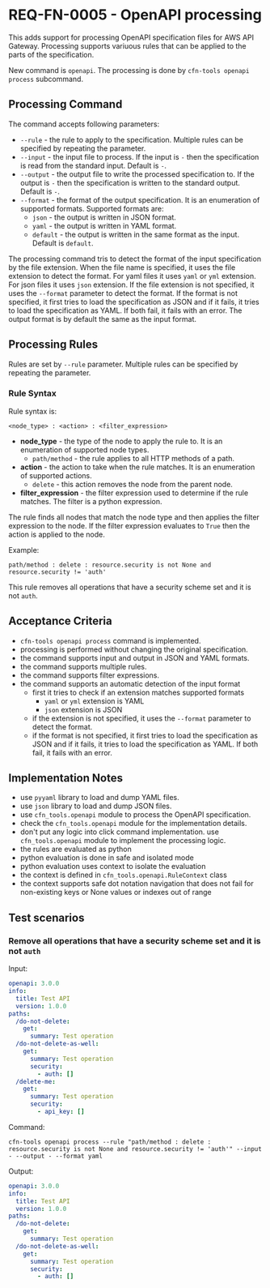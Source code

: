 # REQ-FN-0005 - OpenAPI processing

This adds support for processing OpenAPI specification files for AWS API Gateway.
Processing supports variuous rules that can be applied to the parts of the specification.

New command is `openapi`.
The processing is done by `cfn-tools openapi process` subcommand.

## Processing Command

The command accepts following parameters:

- `--rule` - the rule to apply to the specification. Multiple rules can be specified by repeating the parameter.
- `--input` - the input file to process. If the input is `-` then the specification is read from the standard input. Default is `-`.
- `--output` - the output file to write the processed specification to. If the output is `-` then the specification is written to the standard output. Default is `-`.
- `--format` - the format of the output specification. It is an enumeration of supported formats. Supported formats are:
  - `json` - the output is written in JSON format.
  - `yaml` - the output is written in YAML format.
  - `default` - the output is written in the same format as the input. Default is `default`.

The processing command tris to detect the format of the input specification by the file extension.
When the file name is specified, it uses the file extension to detect the format. 
For yaml files it uses `yaml` or `yml` extension.
For json files it uses `json` extension.
If the file extension is not specified, it uses the `--format` parameter to detect the format.
If the format is not specified, it first tries to load the specification as JSON and if it fails, it tries to load the specification as YAML. If both fail, it fails with an error.
The output format is by default the same as the input format.

## Processing Rules

Rules are set by `--rule` parameter. Multiple rules can be specified by repeating the parameter.

### Rule Syntax

Rule syntax is:
```
<node_type> : <action> : <filter_expression>
```

- **node_type** - the type of the node to apply the rule to. It is an enumeration of supported node types.
  - `path/method` - the rule applies to all HTTP methods of a path.
- **action** - the action to take when the rule matches. It is an enumeration of supported actions.
  - `delete` - this action removes the node from the parent node.
- **filter_expression** - the filter expression used to determine if the rule matches. The filter is a python expression.

The rule finds all nodes that match the node type and then applies the filter expression to the node.
If the filter expression evaluates to `True` then the action is applied to the node.

Example:
```
path/method : delete : resource.security is not None and resource.security != 'auth'
```
This rule removes all operations that have a security scheme set and it is not `auth`.

## Acceptance Criteria

- `cfn-tools openapi process` command is implemented.
- processing is performed without changing the original specification.
- the command supports input and output in JSON and YAML formats.
- the command supports multiple rules.
- the command supports filter expressions.
- the command supports an automatic detection of the input format
  - first it tries to check if an extension matches supported formats
    - `yaml` or `yml` extension is YAML
    - `json` extension is JSON
  - if the extension is not specified, it uses the `--format` parameter to detect the format.
  - if the format is not specified, it first tries to load the specification as JSON and if it fails, it tries to load the specification as YAML. If both fail, it fails with an error.

## Implementation Notes

- use `pyyaml` library to load and dump YAML files.
- use `json` library to load and dump JSON files.
- use `cfn_tools.openapi` module to process the OpenAPI specification. 
- check the `cfn_tools.openapi` module for the implementation details.
- don't put any logic into click command implementation. use `cfn_tools.openapi` module to implement the processing logic.
- the rules are evaluated as python
- python evaluation is done in safe and isolated mode
- python evaluation uses context to isolate the evaluation
- the context is defined in `cfn_tools.openapi.RuleContext` class
- the context supports safe dot notation navigation that does not fail for non-existing keys or None values or indexes out of range

## Test scenarios

### Remove all operations that have a security scheme set and it is not `auth`

Input:
```yaml
openapi: 3.0.0
info:
  title: Test API
  version: 1.0.0
paths:
  /do-not-delete:
    get:
      summary: Test operation
  /do-not-delete-as-well:
    get:
      summary: Test operation
      security:
        - auth: []
  /delete-me:
    get:
      summary: Test operation
      security:
        - api_key: []
```

Command:
```
cfn-tools openapi process --rule "path/method : delete : resource.security is not None and resource.security != 'auth'" --input - --output - --format yaml
```

Output:
```yaml
openapi: 3.0.0
info:
  title: Test API
  version: 1.0.0
paths:
  /do-not-delete:
    get:
      summary: Test operation
  /do-not-delete-as-well:
    get:
      summary: Test operation
      security:
        - auth: []
```
